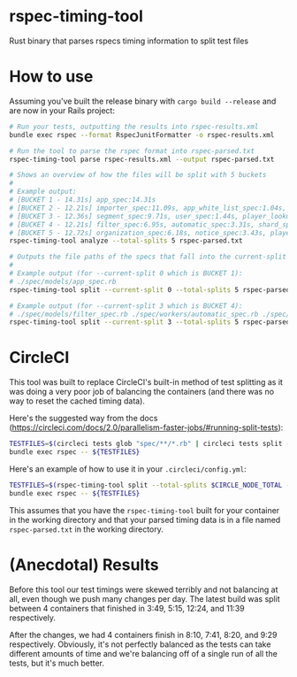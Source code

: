 # rspec-timing-tool
Rust binary that parses rspecs timing information to split test files

# How to use
Assuming you've built the release binary with `cargo build --release` and are now in your Rails project:

```bash
# Run your tests, outputting the results into rspec-results.xml
bundle exec rspec --format RspecJunitFormatter -o rspec-results.xml

# Run the tool to parse the rspec format into rspec-parsed.txt
rspec-timing-tool parse rspec-results.xml --output rspec-parsed.txt

# Shows an overview of how the files will be split with 5 buckets
#
# Example output:
# [BUCKET 1 - 14.31s] app_spec:14.31s
# [BUCKET 2 - 12.21s] importer_spec:11.09s, app_white_list_spec:1.04s, platform_spec:0.08s
# [BUCKET 3 - 12.36s] segment_spec:9.71s, user_spec:1.44s, player_lookup_spec:0.90s, location_spec:0.31s
# [BUCKET 4 - 12.21s] filter_spec:6.95s, automatic_spec:3.31s, shard_spec:1.06s, utils_spec:0.47s, bee_free_controller_spec:0.33s, database_spec:0.08s
# [BUCKET 5 - 12.72s] organization_spec:6.18s, notice_spec:3.43s, player_spec:3.11s
rspec-timing-tool analyze --total-splits 5 rspec-parsed.txt

# Outputs the file paths of the specs that fall into the current-split specified
#
# Example output (for --current-split 0 which is BUCKET 1):
# ./spec/models/app_spec.rb
rspec-timing-tool split --current-split 0 --total-splits 5 rspec-parsed.txt

# Example output (for --current-split 3 which is BUCKET 4):
# ./spec/models/filter_spec.rb ./spec/workers/automatic_spec.rb ./spec/lib/shard_spec.rb ./spec/lib/one_signal/utils_spec.rb ./spec/controllers/bee_free_controller_spec.rb ./spec/lib/database_spec.rb
rspec-timing-tool split --current-split 3 --total-splits 5 rspec-parsed.txt
```

# CircleCI
This tool was built to replace CircleCI's built-in method of test splitting as it
was doing a very poor job of balancing the containers (and there was no way to reset
the cached timing data).

Here's the suggested way from the docs (https://circleci.com/docs/2.0/parallelism-faster-jobs/#running-split-tests):
```bash
TESTFILES=$(circleci tests glob "spec/**/*.rb" | circleci tests split --split-by=timings)
bundle exec rspec -- ${TESTFILES}
```

Here's an example of how to use it in your `.circleci/config.yml`:
```bash
TESTFILES=$(rspec-timing-tool split --total-splits $CIRCLE_NODE_TOTAL --current-split $CIRCLE_NODE_INDEX rspec-parsed.txt)
bundle exec rspec -- ${TESTFILES}
```

This assumes that you have the `rspec-timing-tool` built for your container in
the working directory and that your parsed timing data is in a file named
`rspec-parsed.txt` in the working directory.

# (Anecdotal) Results
Before this tool our test timings were skewed terribly and not balancing at all,
even though we push many changes per day. The latest build was split between 4 containers
that finished in 3:49, 5:15, 12:24, and 11:39 respectively.

After the changes, we had 4 containers finish in 8:10, 7:41, 8:20, and 9:29 respectively.
Obviously, it's not perfectly balanced as the tests can take different amounts of time
and we're balancing off of a single run of all the tests, but it's much better.

